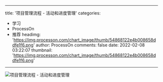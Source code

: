 
---
title: '项目管理流程 - 活动和进度管理'
categories: 
 - 学习
 - ProcessOn
 - 推荐
headimg: 'https://img.processon.com/chart_image/thumb/54868122e4b008658ddfe1f6.png'
author: ProcessOn
comments: false
date: 2022-02-08 03:22:07
thumbnail: 'https://img.processon.com/chart_image/thumb/54868122e4b008658ddfe1f6.png'
---

<div>   
<img class="thumb" alt="项目管理流程 - 活动和进度管理" src="https://img.processon.com/chart_image/thumb/54868122e4b008658ddfe1f6.png" referrerpolicy="no-referrer">
<p></p>  
</div>
            
